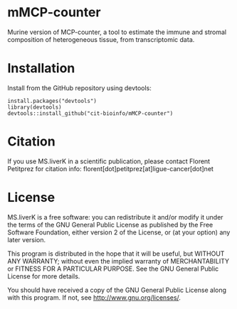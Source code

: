 # mMCP-counter
Murine version of MCP-counter, a tool to estimate the immune and stromal composition of heterogeneous tissue, from transcriptomic data.

Installation
========
Install from the GitHub repository using devtools:

    install.packages("devtools")
    library(devtools)
    devtools::install_github("cit-bioinfo/mMCP-counter")

Citation
========
If you use MS.liverK in a scientific publication, please contact Florent Petitprez for citation info: florent[dot]petitprez[at]ligue-cancer[dot]net


License
========

MS.liverK is a free software: you can redistribute it and/or modify
it under the terms of the GNU General Public License as published by
the Free Software Foundation, either version 2 of the License, or
(at your option) any later version.

This program is distributed in the hope that it will be useful,
but WITHOUT ANY WARRANTY; without even the implied warranty of
MERCHANTABILITY or FITNESS FOR A PARTICULAR PURPOSE.  See the
GNU General Public License for more details.

You should have received a copy of the GNU General Public License
along with this program.  If not, see <http://www.gnu.org/licenses/>.
